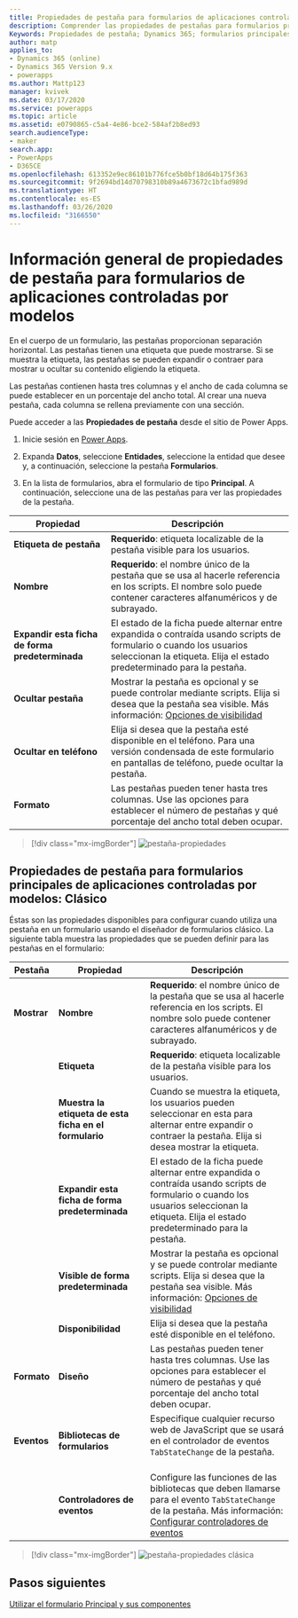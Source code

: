 ```yaml
---
title: Propiedades de pestaña para formularios de aplicaciones controladas por modelos en Power Apps | MicrosoftDocs
description: Comprender las propiedades de pestañas para formularios principales
Keywords: Propiedades de pestaña; Dynamics 365; formularios principales
author: matp
applies_to:
- Dynamics 365 (online)
- Dynamics 365 Version 9.x
- powerapps
ms.author: Mattp123
manager: kvivek
ms.date: 03/17/2020
ms.service: powerapps
ms.topic: article
ms.assetid: e0790865-c5a4-4e86-bce2-584af2b8ed93
search.audienceType:
- maker
search.app:
- PowerApps
- D365CE
ms.openlocfilehash: 613352e9ec86101b776fce5b0bf18d64b175f363
ms.sourcegitcommit: 9f2694bd14d70798310b89a4673672c1bfad989d
ms.translationtype: HT
ms.contentlocale: es-ES
ms.lasthandoff: 03/26/2020
ms.locfileid: "3166550"
---
```

# <a name="tab-properties-for-model-driven-app-forms-overview"></a>Información general de propiedades de pestaña para formularios de aplicaciones controladas por modelos

 En el cuerpo de un formulario, las pestañas proporcionan separación horizontal. Las pestañas tienen una etiqueta que puede mostrarse. Si se muestra la etiqueta, las pestañas se pueden expandir o contraer para mostrar u ocultar su contenido eligiendo la etiqueta.  
  
 Las pestañas contienen hasta tres columnas y el ancho de cada columna se puede establecer en un porcentaje del ancho total. Al crear una nueva pestaña, cada columna se rellena previamente con una sección.  

Puede acceder a las **Propiedades de pestaña** desde el sitio de Power Apps. 
1.  Inicie sesión en [Power Apps](https://make.powerapps.com/?utm_source=padocs&utm_medium=linkinadoc&utm_campaign=referralsfromdoc).

2.  Expanda **Datos**, seleccione **Entidades**, seleccione la entidad que desee y, a continuación, seleccione la pestaña **Formularios**.  

3.  En la lista de formularios, abra el formulario de tipo **Principal**. A continuación, seleccione una de las pestañas para ver las propiedades de la pestaña.

|Propiedad|Descripción|  
|--------------|-----------------|  
|**Etiqueta de pestaña**|**Requerido**: etiqueta localizable de la pestaña visible para los usuarios.|  
|**Nombre**|**Requerido**: el nombre único de la pestaña que se usa al hacerle referencia en los scripts. El nombre solo puede contener caracteres alfanuméricos y de subrayado.|  
|**Expandir esta ficha de forma predeterminada**|El estado de la ficha puede alternar entre expandida o contraída usando scripts de formulario o cuando los usuarios seleccionan la etiqueta. Elija el estado predeterminado para la pestaña.|  
|**Ocultar pestaña**|Mostrar la pestaña es opcional y se puede controlar mediante scripts. Elija si desea que la pestaña sea visible. Más información: [Opciones de visibilidad](visibility-options-legacy.md)|  
|**Ocultar en teléfono**|Elija si desea que la pestaña esté disponible en el teléfono. Para una versión condensada de este formulario en pantallas de teléfono, puede ocultar la pestaña.|  
|**Formato**|Las pestañas pueden tener hasta tres columnas. Use las opciones para establecer el número de pestañas y qué porcentaje del ancho total deben ocupar.|  

  > [!div class="mx-imgBorder"] 
  > ![pestaña-propiedades](media/newform-tab-properties.png "Propiedades de las pestañas")

## <a name="tab-properties-for-model-driven-app-main-forms-classic"></a>Propiedades de pestaña para formularios principales de aplicaciones controladas por modelos: Clásico

Éstas son las propiedades disponibles para configurar cuando utiliza una pestaña en un formulario usando el diseñador de formularios clásico. La siguiente tabla muestra las propiedades que se pueden definir para las pestañas en el formulario:
  
|Pestaña|Propiedad|Descripción|  
|---------|--------------|-----------------|  
|**Mostrar**|**Nombre**|**Requerido**: el nombre único de la pestaña que se usa al hacerle referencia en los scripts. El nombre solo puede contener caracteres alfanuméricos y de subrayado.|  
||**Etiqueta**|**Requerido**: etiqueta localizable de la pestaña visible para los usuarios.|  
||**Muestra la etiqueta de esta ficha en el formulario**|Cuando se muestra la etiqueta, los usuarios pueden seleccionar en esta para alternar entre expandir o contraer la pestaña. Elija si desea mostrar la etiqueta.|  
||**Expandir esta ficha de forma predeterminada**|El estado de la ficha puede alternar entre expandida o contraída usando scripts de formulario o cuando los usuarios seleccionan la etiqueta. Elija el estado predeterminado para la pestaña.|  
||**Visible de forma predeterminada**|Mostrar la pestaña es opcional y se puede controlar mediante scripts. Elija si desea que la pestaña sea visible. Más información: [Opciones de visibilidad](visibility-options-legacy.md)|  
||**Disponibilidad**|Elija si desea que la pestaña esté disponible en el teléfono.|  
|**Formato**|**Diseño**|Las pestañas pueden tener hasta tres columnas. Use las opciones para establecer el número de pestañas y qué porcentaje del ancho total deben ocupar.|  
|**Eventos**|**Bibliotecas de formularios**|Especifique cualquier recurso web de JavaScript que se usará en el controlador de eventos `TabStateChange` de la pestaña.<br /><br />|  
||**Controladores de eventos**|Configure las funciones de las bibliotecas que deben llamarse para el evento `TabStateChange` de la pestaña. Más información: [Configurar controladores de eventos](configure-event-handlers-legacy.md)|  

  > [!div class="mx-imgBorder"] 
  > ![pestaña-propiedades clásica](media/tab-properties.png "Pestaña propiedades en Clásico")

## <a name="next-steps"></a>Pasos siguientes

[Utilizar el formulario Principal y sus componentes](use-main-form-and-components.md)
